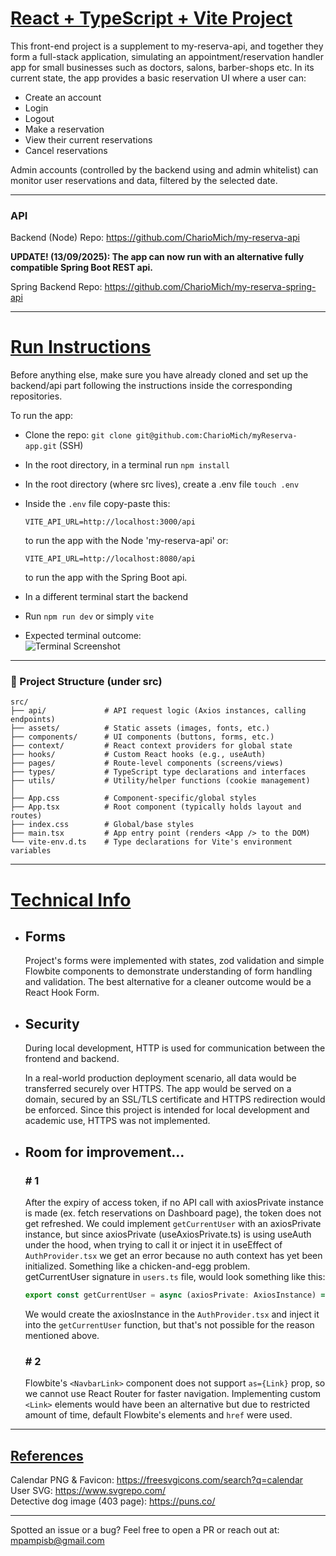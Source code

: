 # <u>React + TypeScript + Vite Project </u>

This front-end project is a supplement to my-reserva-api, and together they form a full-stack application,
simulating an appointment/reservation handler app for small businesses such as doctors, salons, barber-shops etc.
In its current state, the app provides a basic reservation UI where a user can: 
- Create an account
- Login
- Logout
- Make a reservation
- View their current reservations 
- Cancel reservations

Admin accounts (controlled by the backend using and admin whitelist) can monitor user reservations and data, 
filtered by the selected date.

---
### API 

Backend (Node) Repo: https://github.com/CharioMich/my-reserva-api <br>

<b>UPDATE! (13/09/2025): The app can now run with an alternative fully compatible Spring Boot REST api.</b> <br>

Spring Backend Repo: https://github.com/CharioMich/my-reserva-spring-api


---

# <u> Run Instructions </u> 
Before anything else, make sure you have already cloned and set up the backend/api part following the instructions inside the 
corresponding repositories. 

To run the app:
- Clone the repo:
  ``` git clone git@github.com:CharioMich/myReserva-app.git ``` (SSH)
- In the root directory, in a terminal run ``` npm install ```
- In the root directory (where src lives), create a .env file ``` touch .env ```
- Inside the `.env` file copy-paste this: 
  ```
  VITE_API_URL=http://localhost:3000/api 
  ``` 
  to run the app with the Node 'my-reserva-api' 
  or:
  ```
  VITE_API_URL=http://localhost:8080/api 
  ``` 
  to run the app with the Spring Boot api.


- In a different terminal start the backend
- Run ``` npm run dev ``` or simply ``` vite ```
- Expected terminal outcome: <br>
  ![Terminal Screenshot](./public/terminal-vite.png)

---
### 📁 Project Structure (under src)
```
src/
├── api/             # API request logic (Axios instances, calling endpoints)
├── assets/          # Static assets (images, fonts, etc.)
├── components/      # UI components (buttons, forms, etc.)
├── context/         # React context providers for global state
├── hooks/           # Custom React hooks (e.g., useAuth)
├── pages/           # Route-level components (screens/views)
├── types/           # TypeScript type declarations and interfaces
├── utils/           # Utility/helper functions (cookie management)
│
├── App.css          # Component-specific/global styles
├── App.tsx          # Root component (typically holds layout and routes)
├── index.css        # Global/base styles 
├── main.tsx         # App entry point (renders <App /> to the DOM)
└── vite-env.d.ts    # Type declarations for Vite's environment variables
```

---

# <u> Technical Info </u>

- ## Forms
  Project's forms were implemented with states, zod validation and simple Flowbite components
  to demonstrate understanding of form handling and validation.
  The best alternative for a cleaner outcome would be a React Hook Form.

- ## Security

  During local development, HTTP is used for communication between the frontend and backend.

  In a real-world production deployment scenario, all data would be transferred securely over HTTPS.
  The app would be served on a domain, secured by an SSL/TLS certificate and HTTPS redirection would be enforced.
  Since this project is intended for local development and academic use, HTTPS was not implemented.


- ## Room for improvement...
  ### # 1 <br>
  After the expiry of access token, if no API call with axiosPrivate instance is made (ex. fetch reservations on Dashboard page),
  the token does not get refreshed. We could implement `getCurrentUser` with an axiosPrivate instance, but
  since axiosPrivate (useAxiosPrivate.ts) is using useAuth under the hood, when trying to call it or inject it in  useEffect of
  `AuthProvider.tsx` we get an error because no auth context has yet been initialized. Something like a chicken-and-egg problem. <br>
  getCurrentUser signature in `users.ts` file, would look something like this:
  
  ```js
  export const getCurrentUser = async (axiosPrivate: AxiosInstance) => {...}
  ```
  We would create the axiosInstance in the `AuthProvider.tsx` and inject it into the `getCurrentUser` function, but that's 
  not possible for the reason mentioned above. 
  
  ### # 2
  Flowbite's ` <NavbarLink> ` component does not support ` as={Link} ` prop, so we cannot use 
  React Router for faster navigation. Implementing custom ` <Link> ` elements would have been an
  alternative but due to restricted amount of time, default Flowbite's elements and ` href ` were used.

--- 

## <u>References</u>

Calendar PNG & Favicon: https://freesvgicons.com/search?q=calendar <br>
User SVG: https://www.svgrepo.com/ <br>
Detective dog image (403 page): https://puns.co/

---
Spotted an issue or a bug? Feel free to open a PR or reach out at: mpampisb@gmail.com 